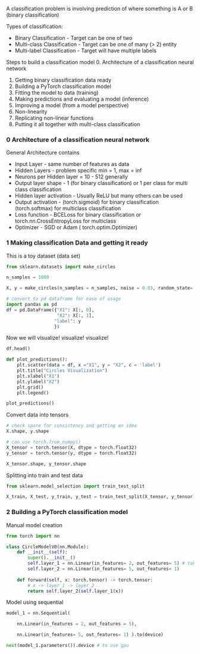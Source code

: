 A classification problem is involving prediction of where something is A or B (binary classification)

Types of classification:
- Binary Classification - Target can be one of two
- Multi-class Classification - Target can be one of many (> 2) entity
- Multi-label Classification - Target will have multiple labels

Steps to build a classification model 
0. Architecture of a classification neural network
1. Getting binary classification data ready
2. Building a PyTorch classification model
3. Fitting the model to data (training)
4. Making predictions and evaluating a model (inference)
5. Improving a model (from a model perspective)
6. Non-linearity
7. Replicating non-linear functions
8. Putting it all together with multi-class classification


### 0 Architecture of a classification neural network
General Architecture contains
- Input Layer - same number of features as data
- Hidden Layers - problem specific min = 1, max = inf
- Neurons per Hidden layer = 10 - 512 generally
- Output layer shape - 1 (for binary classification) or 1 per class for multi class classification
- Hidden layer activation - Usually ReLU but many others can be used
- Output activation - (torch.sigmoid) for binary classification (torch.softmax) for multiclass classification
- Loss function - BCELoss for binary classification or torch.nn.CrossEntropyLoss for multiclass
- Optimizer - SGD or Adam ( torch.optim.Optimizer)

### 1 Making classification Data and getting it ready
This is a toy dataset (data set)
```python
from sklearn.datasets import make_circles

n_samples = 1000

X, y = make_circles(n_samples = n_samples, noise = 0.03, random_state= 42)

# convert to pd dataframe for ease of usage
import pandas as pd
df = pd.DataFrame({"X1": X[:, 0],
                   "X2": X[:, 1],
                  "label": y
                  })
```

Now we will visualize! visualize! visualize! 

```python
df.head()

def plot_predictions():
    plt.scatter(data = df, x ="X1", y = "X2", c = 'label')
    plt.title("Circles Visualization")
    plt.xlabel("X1")
    plt.ylabel("X2")
    plt.grid()
    plt.legend()

plot_predictions()
```

Convert data into tensors
```python 
# check spare for consistency and getting an idea
X.shape, y.shape

# can use torch.from_numpy()
X_tensor = torch.tensor(X, dtype = torch.float32)
y_tensor = torch.tensor(y, dtype = torch.float32)

X_tensor.shape, y_tensor.shape
```

Splitting into train and test data

```python 
from sklearn.model_selection import train_test_split

X_train, X_test, y_train, y_test = train_test_split(X_tensor, y_tensor)
```

### 2 Building a PyTorch classification model
Manual model creation
```python
from torch import nn

class CircleModelV0(nn.Module):
	def __init__(self):
		super().__init__()
		self.layer_1 = nn.Linear(in_features= 2, out_features= 5) # takes 2 featues and upsacles to 5 features
		self.layer_2 = nn.Linear(in_features= 5, out_features= 1)
		
	def forward(self, x: torch.tensor) -> torch.tensor:
		# x -> layer_1 -> layer_2
		return self.layer_2(self.layer_1(x))
```
Model using sequential 
```python
model_1 = nn.Sequential(

	nn.Linear(in_features = 2, out_features = 5),

	nn.Linear(in_features= 5, out_features= 1) ).to(device)

next(model_1.parameters()).device # to use gpu
```